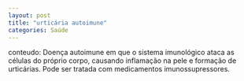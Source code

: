 ```yaml
---
layout: post
title: "urticária autoimune"
categories: Saúde
---
```

conteudo: Doença autoimune em que o sistema imunológico ataca as células do próprio corpo, causando inflamação na pele e formação de urticárias. Pode ser tratada com medicamentos imunossupressores.
